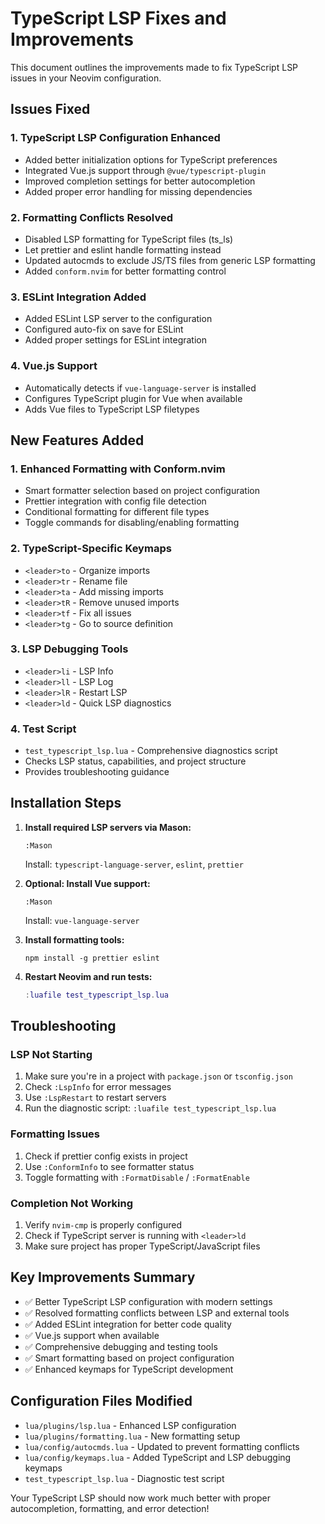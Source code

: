 # TypeScript LSP Fixes and Improvements

This document outlines the improvements made to fix TypeScript LSP issues in your Neovim configuration.

## Issues Fixed

### 1. **TypeScript LSP Configuration Enhanced**
- Added better initialization options for TypeScript preferences
- Integrated Vue.js support through `@vue/typescript-plugin`
- Improved completion settings for better autocompletion
- Added proper error handling for missing dependencies

### 2. **Formatting Conflicts Resolved**
- Disabled LSP formatting for TypeScript files (ts_ls)
- Let prettier and eslint handle formatting instead
- Updated autocmds to exclude JS/TS files from generic LSP formatting
- Added `conform.nvim` for better formatting control

### 3. **ESLint Integration Added**
- Added ESLint LSP server to the configuration
- Configured auto-fix on save for ESLint
- Added proper settings for ESLint integration

### 4. **Vue.js Support**
- Automatically detects if `vue-language-server` is installed
- Configures TypeScript plugin for Vue when available
- Adds Vue files to TypeScript LSP filetypes

## New Features Added

### 1. **Enhanced Formatting with Conform.nvim**
- Smart formatter selection based on project configuration
- Prettier integration with config file detection
- Conditional formatting for different file types
- Toggle commands for disabling/enabling formatting

### 2. **TypeScript-Specific Keymaps**
- `<leader>to` - Organize imports
- `<leader>tr` - Rename file
- `<leader>ta` - Add missing imports
- `<leader>tR` - Remove unused imports
- `<leader>tf` - Fix all issues
- `<leader>tg` - Go to source definition

### 3. **LSP Debugging Tools**
- `<leader>li` - LSP Info
- `<leader>ll` - LSP Log
- `<leader>lR` - Restart LSP
- `<leader>ld` - Quick LSP diagnostics

### 4. **Test Script**
- `test_typescript_lsp.lua` - Comprehensive diagnostics script
- Checks LSP status, capabilities, and project structure
- Provides troubleshooting guidance

## Installation Steps

1. **Install required LSP servers via Mason:**
   ```
   :Mason
   ```
   Install: `typescript-language-server`, `eslint`, `prettier`

2. **Optional: Install Vue support:**
   ```
   :Mason
   ```
   Install: `vue-language-server`

3. **Install formatting tools:**
   ```
   npm install -g prettier eslint
   ```

4. **Restart Neovim and run tests:**
   ```lua
   :luafile test_typescript_lsp.lua
   ```

## Troubleshooting

### LSP Not Starting
1. Make sure you're in a project with `package.json` or `tsconfig.json`
2. Check `:LspInfo` for error messages
3. Use `:LspRestart` to restart servers
4. Run the diagnostic script: `:luafile test_typescript_lsp.lua`

### Formatting Issues
1. Check if prettier config exists in project
2. Use `:ConformInfo` to see formatter status
3. Toggle formatting with `:FormatDisable` / `:FormatEnable`

### Completion Not Working
1. Verify `nvim-cmp` is properly configured
2. Check if TypeScript server is running with `<leader>ld`
3. Make sure project has proper TypeScript/JavaScript files

## Key Improvements Summary

- ✅ Better TypeScript LSP configuration with modern settings
- ✅ Resolved formatting conflicts between LSP and external tools
- ✅ Added ESLint integration for better code quality
- ✅ Vue.js support when available
- ✅ Comprehensive debugging and testing tools
- ✅ Smart formatting based on project configuration
- ✅ Enhanced keymaps for TypeScript development

## Configuration Files Modified

- `lua/plugins/lsp.lua` - Enhanced LSP configuration
- `lua/plugins/formatting.lua` - New formatting setup
- `lua/config/autocmds.lua` - Updated to prevent formatting conflicts
- `lua/config/keymaps.lua` - Added TypeScript and LSP debugging keymaps
- `test_typescript_lsp.lua` - Diagnostic test script

Your TypeScript LSP should now work much better with proper autocompletion, formatting, and error detection! 